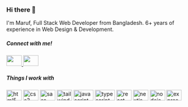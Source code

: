 ### Hi there 👋

I'm Maruf, Full Stack Web Developer from Bangladesh. 6+ years of experience in Web Design & Development.

##### Connect with me!

<div>
  <a href="https://www.linkedin.com/in/maruf-hossain-8472a6124/" target="_blank">
    <img src="https://raw.githubusercontent.com/maurodesouza/profile-readme-generator/master/src/assets/icons/social/linkedin/default.svg" width="40" height="28" />
  </a>
  <a href="mailto:maruf8500@gmail.com" target="_blank">
    <img src="https://raw.githubusercontent.com/maurodesouza/profile-readme-generator/master/src/assets/icons/social/gmail/default.svg" width="40" height="28" />
  </a>
</div>

##### Things I work with

<div align="left">
  <img src="https://cdn.jsdelivr.net/gh/devicons/devicon/icons/html5/html5-original.svg" height="28" width="40" alt="html5 logo"  />
  <img src="https://cdn.jsdelivr.net/gh/devicons/devicon/icons/css3/css3-original.svg" height="28" width="40" alt="css3 logo"  />
  <img src="https://cdn.jsdelivr.net/gh/devicons/devicon/icons/sass/sass-original.svg" height="28" width="40" alt="sass logo"  />
  <img src="https://cdn.jsdelivr.net/gh/devicons/devicon@latest/icons/tailwindcss/tailwindcss-original.svg" height="28" width="40" alt="tailwindcss logo" />
  <img src="https://cdn.jsdelivr.net/gh/devicons/devicon/icons/javascript/javascript-original.svg" height="28" width="52" alt="javascript logo"  />
  <img src="https://cdn.jsdelivr.net/gh/devicons/devicon/icons/typescript/typescript-original.svg" height="28" width="52" alt="typescript logo"  />
  <img src="https://cdn.jsdelivr.net/gh/devicons/devicon/icons/react/react-original.svg" height="28" width="40" alt="react logo"  />
  <img src="https://cdn.jsdelivr.net/gh/devicons/devicon/icons/nextjs/nextjs-original.svg" height="28" width="40" alt="nextjs logo"  />
  <img src="https://cdn.jsdelivr.net/gh/devicons/devicon/icons/nodejs/nodejs-original.svg" height="28" width="40" alt="nodejs logo"  />
  <img src="https://cdn.jsdelivr.net/gh/devicons/devicon/icons/express/express-original.svg" height="28" width="40" alt="express logo"  />
</div>
